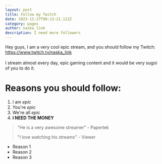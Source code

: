 ```yaml
---
layout: post
title: Follow my Twitch
date: 2023-12-27T00:13:21.112Z
category: pages
author: naska_link
description: I need more followers
---
```

Hey guys, I am a very cool epic stream, and you should follow my Twitch: <https://www.twitch.tv/naska_link>\
\
I stream almost every day, epic gaming content and it would be very sugoi of you to do it.



# Reasons you should follow:

1. I am *epic*
2. You're *epic*
3. We're all *epic*
4. **I NEED THE MONEY**



> "He is a very awesome streamer" - Papertek
>
> "I love watching his streams" - Viewer

* Reason 1
* Reason 2
* Reason 3